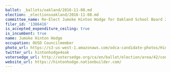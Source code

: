 ```yaml
---
ballot: _ballots/oakland/2016-11-08.md
election: _electionsoakland/2016-11-08.md
committee_name: Re-Elect Jumoke Hinton Hodge for Oakland School Board 2016
filer_id: '1386416'
is_accepted_expenditure_ceiling: true
is_incumbent: true
name: Jumoke Hinton Hodge
occupation: OUSD Councilmember
photo_url: https://s3-us-west-1.amazonaws.com/odca-candidate-photos/Hinton-Hodge.png
twitter_url: hintonhodge4oak
votersedge_url: http://votersedge.org/ca/en/ballot/election/area/42/contests/contest/13217/candidate/130695?&county=Alameda%20County&election_authority_id=1
website_url: https://hintonhodge.nationbuilder.com/
---
```

